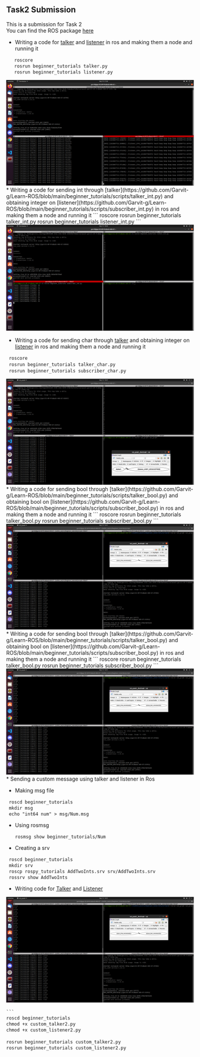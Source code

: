 ## Task2 Submission
This is a submission for Task 2  
You can find the ROS package [here](https://github.com/Garvit-g/Learn-ROS/tree/main/beginner_tutorials)


* Writing a code for [talker](https://github.com/Garvit-g/Learn-ROS/blob/main/beginner_tutorials/scripts/talker.py) and [listener](https://github.com/Garvit-g/Learn-ROS/blob/main/beginner_tutorials/scripts/listener.py) in ros and making them a node and running it
```
   roscore
   rosrun beginner_tutorials talker.py
   rosrun beginner_tutorials listener.py
```  
 <img src="Data/talker_listener.png">
 * Writing a code for sending int through [talker](https://github.com/Garvit-g/Learn-ROS/blob/main/beginner_tutorials/scripts/talker_int.py) and obtaining integer on [listener](https://github.com/Garvit-g/Learn-ROS/blob/main/beginner_tutorials/scripts/subscriber_int.py) in ros and making them a node and running it
 ```
   roscore
   rosrun beginner_tutorials talker_int.py
   rosrun beginner_tutorials listener_int.py
```  
  <img src="Data/int_talker.png">
  
  * Writing a code for sending char through [talker](https://github.com/Garvit-g/Learn-ROS/blob/main/beginner_tutorials/scripts/talker_char.py) and obtaining integer on [listener](https://github.com/Garvit-g/Learn-ROS/blob/main/beginner_tutorials/scripts/subscriber_char.py) in ros and making them a node and running it
  ```txt
   roscore
   rosrun beginner_tutorials talker_char.py
   rosrun beginner_tutorials subscriber_char.py
```  
  <img src="Data/char_talker.png">
  * Writing a code for sending bool through [talker](https://github.com/Garvit-g/Learn-ROS/blob/main/beginner_tutorials/scripts/talker_bool.py) and obtaining bool on [listener](https://github.com/Garvit-g/Learn-ROS/blob/main/beginner_tutorials/scripts/subscriber_bool.py) in ros and making them a node and running it
```
   roscore
   rosrun beginner_tutorials talker_bool.py
   rosrun beginner_tutorials subscriber_bool.py
```  
  <img src="Data/bool_talker.png">
  * Writing a code for sending bool through [talker](https://github.com/Garvit-g/Learn-ROS/blob/main/beginner_tutorials/scripts/talker_bool.py) and obtaining bool on [listener](https://github.com/Garvit-g/Learn-ROS/blob/main/beginner_tutorials/scripts/subscriber_bool.py) in ros and making them a node and running it
```
   roscore
   rosrun beginner_tutorials talker_bool.py
   rosrun beginner_tutorials subscriber_bool.py
```  
  <img src="Data/bool_talker.png">
  * Sending a custom message using talker and listener in Ros
  
  * Making msg file 
  
   
   ```
    roscd beginner_tutorials
    mkdir msg
    echo "int64 num" > msg/Num.msg
   ```   
  * Using rosmsg 
  
    ```
    rosmsg show beginner_tutorials/Num
    ```
   * Creating a srv
   ``` 
    roscd beginner_tutorials
    mkdir srv
    roscp rospy_tutorials AddTwoInts.srv srv/AddTwoInts.srv
    rossrv show AddTwoInts
   ```    
   * Writing code for [Talker](https://github.com/Garvit-g/Learn-ROS/blob/main/beginner_tutorials/scripts/custom_talker2.py) and [Listener](https://github.com/Garvit-g/Learn-ROS/blob/main/beginner_tutorials/scripts/custom_listener2.py)
   <img src="Data/bool_talker.png">
   
    ``` 
    roscd beginner_tutorials
    chmod +x custom_talker2.py
    chmod +x custom_listener2.py
    
    rosrun beginner_tutorials custom_talker2.py
    rosrun beginner_tutorials custom_listener2.py
   ``` 
   
   
   
